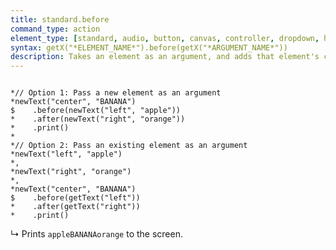 ```yaml
---
title: standard.before
command_type: action
element_type: [standard, audio, button, canvas, controller, dropdown, html, image, mediarecorder, scale, text, textinput, tooltip, video, voicerecorder, youtube]
syntax: getX("*ELEMENT_NAME*").before(getX("*ARGUMENT_NAME*"))
description: Takes an element as an argument, and adds that element's content to the left of the element that the command is called on.
---
```


<pre><code class="language-diff-javascript diff-highlight">
*// Option 1: Pass a new element as an argument
*newText("center", "BANANA")
$    .before(newText("left", "apple"))
*    .after(newText("right", "orange"))
*    .print()
*
*// Option 2: Pass an existing element as an argument
*newText("left", "apple")
*,
*newText("right", "orange")
*,
*newText("center", "BANANA")
$    .before(getText("left"))
*    .after(getText("right"))
*    .print()
</code></pre>

↳ Prints `appleBANANAorange` to the screen.
